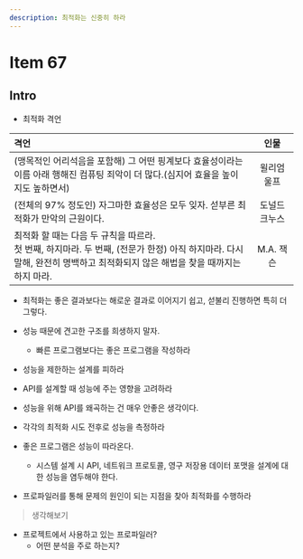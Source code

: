 ```yaml
---
description: 최적화는 신중히 하라
---
```


# Item 67

## Intro

- 최적화 격언

|격언|인물|
|:---|:---:|
|(맹목적인 어리석음을 포함해) 그 어떤 핑계보다 효율성이라는 이름 아래 행해진 컴퓨팅 죄악이 더 많다.(심지어 효율을 높이지도 높하면서)|윌리엄 울프|
|(전체의 97% 정도인) 자그마한 효율성은 모두 잊자. 섣부른 최적화가 만악의 근원이다.|도널드 크누스|
|최적화 할 때는 다음 두 규칙을 따르라. <br/> 첫 번째, 하지마라. 두 번째, (전문가 한정) 아직 하지마라. 다시 말해, 완전히 명백하고 최적화되지 않은 해법을 찾을 때까지는 하지 마라.|M.A. 잭슨| 

- 최적화는 좋은 결과보다는 해로운 결과로 이어지기 쉽고, 섣불리 진행하면 특히 더 그렇다.
- 성능 때문에 견고한 구조를 희생하지 말자.
	- 빠른 프로그램보다는 좋은 프로그램을 작성하라

- 성능을 제한하는 설계를 피하라
- API를 설계할 때 성능에 주는 영향을 고려하라
- 성능을 위해 API를 왜곡하는 건 매우 안좋은 생각이다.

- 각각의 최적화 시도 전후로 성능을 측정하라

- 좋은 프로그램은 성능이 따라온다.
	- 시스템 설계 시 API, 네트워크 프로토콜, 영구 저장용 데이터 포맷을 설계에 대한 성능을 염두해야 한다.

- 프로파일러를 통해 문제의 원인이 되는 지점을 찾아 최적화를 수행하라

> 생각해보기

- 프로젝트에서 사용하고 있는 프로파일러?
	- 어떤 분석을 주로 하는지?
